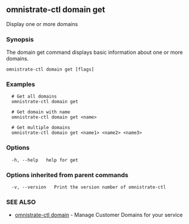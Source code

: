 ## omnistrate-ctl domain get

Display one or more domains

### Synopsis

The domain get command displays basic information about one or more domains.

```
omnistrate-ctl domain get [flags]
```

### Examples

```
  # Get all domains
  omnistrate-ctl domain get

  # Get domain with name
  omnistrate-ctl domain get <name>

  # Get multiple domains
  omnistrate-ctl domain get <name1> <name2> <name3>
```

### Options

```
  -h, --help   help for get
```

### Options inherited from parent commands

```
  -v, --version   Print the version number of omnistrate-ctl
```

### SEE ALSO

* [omnistrate-ctl domain](omnistrate-ctl_domain.md)	 - Manage Customer Domains for your service

